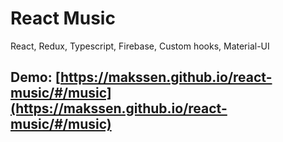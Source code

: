# React Music
React, Redux, Typescript, Firebase, Custom hooks, Material-UI

## Demo: [https://makssen.github.io/react-music/#/music](https://makssen.github.io/react-music/#/music)
